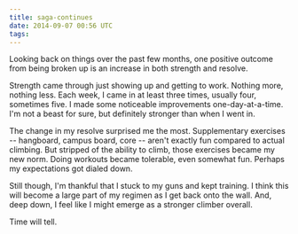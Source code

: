 ```yaml
---
title: saga-continues
date: 2014-09-07 00:56 UTC
tags:
---
```


Looking back on things over the past few months, one positive outcome from being broken up is an increase in both strength and resolve. 

Strength came through just showing up and getting to work. Nothing more, nothing less. Each week, I came in at least three times, usually four, sometimes five. I made some noticeable improvements one-day-at-a-time. I'm not a beast for sure, but definitely stronger than when I went in. 

The change in my resolve surprised me the most. Supplementary exercises -- hangboard, campus board, core -- aren't exactly fun compared to actual climbing. But stripped of the ability to climb, those exercises became my new norm. Doing workouts became tolerable, even somewhat fun. Perhaps my expectations got dialed down. 

Still though, I'm thankful that I stuck to my guns and kept training. I think this will become a large part of my regimen as I get back onto the wall. And, deep down, I feel like I might emerge as a stronger climber overall. 

Time will tell.